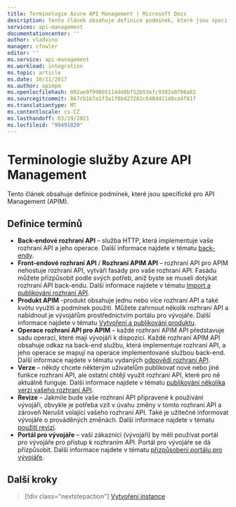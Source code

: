 ```yaml
---
title: Terminologie Azure API Management | Microsoft Docs
description: Tento článek obsahuje definice podmínek, které jsou specifické pro API Management.
services: api-management
documentationcenter: ''
author: vladvino
manager: cfowler
editor: ''
ms.service: api-management
ms.workload: integration
ms.topic: article
ms.date: 10/11/2017
ms.author: apimpm
ms.openlocfilehash: 002ae9f99865114dd8bf52b53efc9303a0706a82
ms.sourcegitcommit: 867cb1b7a1f3a1f0b427282c648d411d0ca4f81f
ms.translationtype: MT
ms.contentlocale: cs-CZ
ms.lasthandoff: 03/19/2021
ms.locfileid: "99491820"
---
```

# <a name="azure-api-management-terminology"></a>Terminologie služby Azure API Management

Tento článek obsahuje definice podmínek, které jsou specifické pro API Management (APIM).

## <a name="term-definitions"></a>Definice termínů

* **Back-endové rozhraní API** – služba HTTP, která implementuje vaše rozhraní API a jeho operace. Další informace najdete v tématu [back-endy](backends.md).
* **Front-endové rozhraní API** / **Rozhraní APIM API** – rozhraní API pro APIM nehostuje rozhraní API, vytváří fasády pro vaše rozhraní API. Fasádu můžete přizpůsobit podle svých potřeb, aniž byste se museli dotýkat rozhraní API back-endu. Další informace najdete v tématu [Import a publikování rozhraní API](import-and-publish.md).
* **Produkt APIM** -produkt obsahuje jednu nebo více rozhraní API a také kvótu využití a podmínek použití. Můžete zahrnout několik rozhraní API a nabídnout je vývojářům prostřednictvím portálu pro vývojáře. Další informace najdete v tématu [Vytvoření a publikování produktu](api-management-howto-add-products.md).
* **Operace rozhraní API pro APIM** – každé rozhraní APIM API představuje sadu operací, které mají vývojáři k dispozici. Každé rozhraní APIM API obsahuje odkaz na back-end službu, která implementuje rozhraní API, a jeho operace se mapují na operace implementované službou back-end. Další informace najdete v tématu vydaných [odpovědí rozhraní API](mock-api-responses.md).
* **Verze** – někdy chcete některým uživatelům publikovat nové nebo jiné funkce rozhraní API, ale ostatní chtějí využít rozhraní API, které pro ně aktuálně funguje. Další informace najdete v tématu [publikování několika verzí vašeho rozhraní API](api-management-get-started-publish-versions.md).
* **Revize** – Jakmile bude vaše rozhraní API připravené k používání vývojáři, obvykle je potřeba vzít v úvahu změny v tomto rozhraní API a zároveň Nerušit volající vašeho rozhraní API. Také je užitečné informovat vývojáře o prováděných změnách. Další informace najdete v tématu [použití revizí](api-management-get-started-revise-api.md).
* **Portál pro vývojáře** – vaši zákazníci (vývojáři) by měli používat portál pro vývojáře pro přístup k rozhraním API. Portál pro vývojáře se dá přizpůsobit. Další informace najdete v tématu [přizpůsobení portálu pro vývojáře](api-management-customize-styles.md).

## <a name="next-steps"></a>Další kroky

> [!div class="nextstepaction"]
> [Vytvoření instance](get-started-create-service-instance.md)

